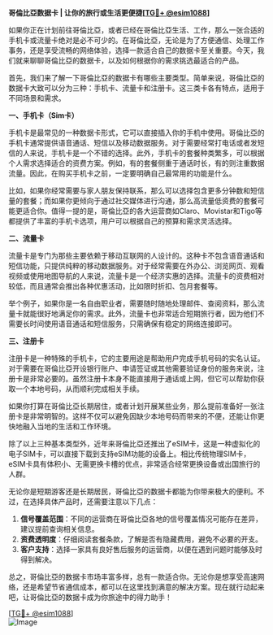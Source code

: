 **哥倫比亞数据卡 | 让你的旅行或生活更便捷[[TG💪+ @esim1088](https://t.me/s/esim1088)]**

如果你正在计划前往哥倫比亞，或者已经在哥倫比亞生活、工作，那么一张合适的手机卡或流量卡绝对是必不可少的。在哥倫比亞，无论是为了方便通信、处理工作事务，还是享受流畅的网络体验，选择一款适合自己的数据卡至关重要。今天，我们就来聊聊哥倫比亞的数据卡，以及如何根据你的需求挑选最适合的产品。

首先，我们来了解一下哥倫比亞的数据卡有哪些主要类型。简单来说，哥倫比亞的数据卡大致可以分为三种：手机卡、流量卡和注册卡。这三类卡各有特点，适用于不同场景和需求。

**一、手机卡（Sim卡）**

手机卡是最常见的一种数据卡形式，它可以直接插入你的手机中使用。哥倫比亞的手机卡通常提供语音通话、短信以及移动数据服务。对于需要经常打电话或者发短信的人来说，手机卡是一个不错的选择。此外，手机卡的套餐种类繁多，可以根据个人需求选择适合的资费方案。例如，有的套餐侧重于通话时长，有的则注重数据流量。因此，在购买手机卡之前，一定要明确自己最常用的功能是什么。

比如，如果你经常需要与家人朋友保持联系，那么可以选择包含更多分钟数和短信量的套餐；而如果你更倾向于通过社交媒体进行沟通，那么高流量低资费的套餐可能更适合你。值得一提的是，哥倫比亞的各大运营商如Claro、Movistar和Tigo等都提供了丰富的手机卡选项，用户可以根据自己的预算和需求灵活选择。

**二、流量卡**

流量卡是专门为那些主要依赖于移动互联网的人设计的。这种卡不包含语音通话和短信功能，只提供纯粹的移动数据服务。对于经常需要在外办公、浏览网页、观看视频或使用地图导航的人来说，流量卡是一个经济实惠的选择。流量卡的资费相对较低，而且通常会推出各种优惠活动，比如限时折扣、包月套餐等。

举个例子，如果你是一名自由职业者，需要随时随地处理邮件、查阅资料，那么流量卡就能很好地满足你的需求。此外，流量卡也非常适合短期旅行者，因为他们不需要长时间使用语音通话和短信服务，只需确保有稳定的网络连接即可。

**三、注册卡**

注册卡是一种特殊的手机卡，它的主要用途是帮助用户完成手机号码的实名认证。对于需要在哥倫比亞开设银行账户、申请签证或其他需要验证身份的服务来说，注册卡是非常必要的。虽然注册卡本身不能直接用于通话或上网，但它可以帮助你获取一个本地号码，从而顺利完成相关手续。

如果你打算在哥倫比亞长期居住，或者计划开展某些业务，那么提前准备好一张注册卡是非常明智的。这样不仅可以避免因缺少本地号码而带来的不便，还能让你更快地融入当地的生活和工作环境。

除了以上三种基本类型外，近年来哥倫比亞还推出了eSIM卡，这是一种虚拟化的电子SIM卡，可以直接下载到支持eSIM功能的设备上。相比传统物理SIM卡，eSIM卡具有体积小、无需更换卡槽的优点，非常适合经常更换设备或出国旅行的人群。

无论你是短期游客还是长期居民，哥倫比亞的数据卡都能为你带来极大的便利。不过，在选择具体产品时，还需要注意以下几点：

1. **信号覆盖范围**：不同的运营商在哥倫比亞各地的信号覆盖情况可能存在差异，建议提前查询相关信息。
2. **资费透明度**：仔细阅读套餐条款，了解是否有隐藏费用，避免不必要的开支。
3. **客户支持**：选择一家具有良好售后服务的运营商，以便在遇到问题时能够及时得到解决。

总之，哥倫比亞的数据卡市场丰富多样，总有一款适合你。无论你是想享受高速网络，还是希望节省通信成本，都可以在这里找到满意的解决方案。现在就行动起来吧，让哥倫比亞的数据卡成为你旅途中的得力助手！

[[TG💪+ @esim1088](https://t.me/s/esim1088)]  
![Image](https://i.postimg.cc/4NQfJmqS/Snipaste-2025-05-13-00-14-12.png)